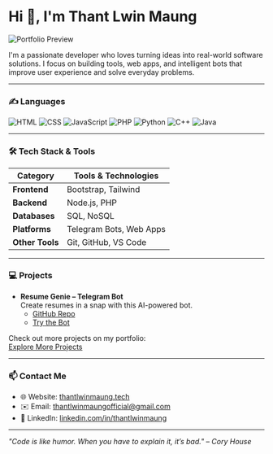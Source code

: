 # Hi 👋, I'm Thant Lwin Maung

![Portfolio Preview](https://thantlwinmaung.tech/img/og-preview.png)

I'm a passionate developer who loves turning ideas into real-world software solutions. I focus on building tools, web apps, and intelligent bots that improve user experience and solve everyday problems.

---

### ✍️ Languages

![HTML](https://img.shields.io/badge/-HTML-E34F26?style=flat&logo=html5&logoColor=white) 
![CSS](https://img.shields.io/badge/-CSS-254bdd?style=flat&logo=css3) 
![JavaScript](https://img.shields.io/badge/-JavaScript-C69D00?style=flat&logo=javascript&logoColor=white) 
![PHP](https://img.shields.io/badge/-PHP-777bb4?style=flat&logo=php&logoColor=white) 
![Python](https://img.shields.io/badge/-Python-2b5b83?style=flat&logo=python&logoColor=white) 
![C++](https://img.shields.io/badge/-C++-00599C?style=flat&logo=c%2B%2B&logoColor=white) 
![Java](https://img.shields.io/badge/-Java-007396?style=flat&logo=java&logoColor=white)

---

### 🛠️ Tech Stack & Tools

| Category         | Tools & Technologies |
| ---------------- | ------------------ |
| **Frontend**     | Bootstrap, Tailwind |
| **Backend**      | Node.js, PHP |
| **Databases**    | SQL, NoSQL |
| **Platforms**    | Telegram Bots, Web Apps |
| **Other Tools**  | Git, GitHub, VS Code |

---

### 💻 Projects

- **Resume Genie – Telegram Bot**  
  Create resumes in a snap with this AI-powered bot.  
  - [GitHub Repo](https://github.com/MrThantdgaf/resumegenie)  
  - [Try the Bot](https://t.me/buildmyresumebot)  

Check out more projects on my portfolio:  
[Explore More Projects](https://thantlwinmaung.tech#projects)

---

### 📫 Contact Me

- 🌐 Website: [thantlwinmaung.tech](https://thantlwinmaung.tech)  
- ✉️ Email: [thantlwinmaungofficial@gmail.com](mailto:thantlwinmaungofficial@gmail.com)  
- 🔗 LinkedIn: [linkedin.com/in/thantlwinmaung](https://www.linkedin.com/in/thant-lwin-maung-022288297)  

---

*"Code is like humor. When you have to explain it, it’s bad." – Cory House*
